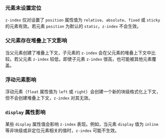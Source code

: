 ### 元素未设置定位
`z-index` 仅对设置了 `position` 属性值为 `relative`、`absolute`、`fixed` 或 `sticky` 的元素有效。若元素 `position` 为默认的 `static`，`z-index` 不会生效。

### 父元素存在堆叠上下文影响
当父元素创建了堆叠上下文，子元素的 `z-index` 会在父元素的堆叠上下文中比较。若父元素 `z-index` 较低，即使子元素 `z-index` 很高，也可能被其他元素覆盖。

### 浮动元素影响
浮动元素（`float` 属性值为 `left` 或 `right`）会创建一个新的块级格式化上下文，但不会创建堆叠上下文，`z-index` 对其无效。

### `display` 属性影响
某些 `display` 属性值会影响 `z-index` 表现。例如，当元素 `display` 值为 `inline` 等非块级或非定位元素相关的值时，`z-index` 可能不生效。 